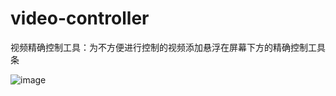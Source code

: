 # video-controller
视频精确控制工具：为不方便进行控制的视频添加悬浮在屏幕下方的精确控制工具条

![image](https://github.com/user-attachments/assets/d9c0137d-a954-4a39-8aca-a228ed7f2cf3)
